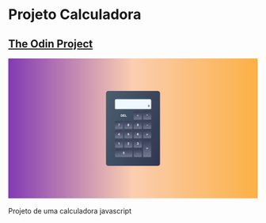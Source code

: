 # Projeto Calculadora
## [The Odin Project](https://www.theodinproject.com/)

![](./images/Calculator.JPG)

Projeto de uma calculadora javascript